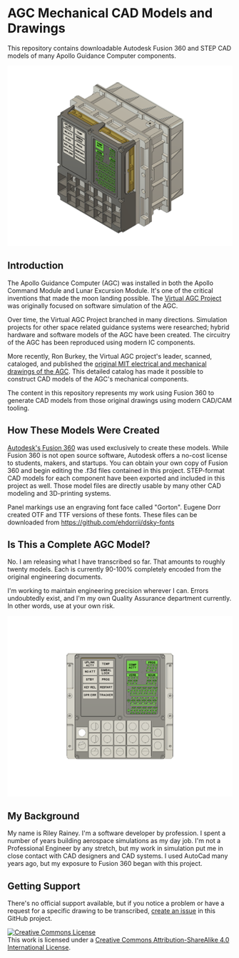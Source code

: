 # AGC Mechanical CAD Models and Drawings

This repository contains downloadable Autodesk Fusion 360 and STEP CAD models of many Apollo Guidance Computer components.

![Assembled Model](images/ASSEMBLED%202.png)

## Introduction

The Apollo Guidance Computer (AGC) was installed in both the Apollo Command Module and Lunar Excursion Module. It's one of the
critical inventions that made the moon landing possible.
The [Virtual AGC Project](https://www.ibiblio.org/apollo/) was originally focused on software simulation 
of the AGC. 

Over time, the Virtual AGC Project branched in many directions. Simulation projects for other space related guidance systems
were researched; hybrid hardware and software models of the AGC have been created. The circuitry of the AGC has been reproduced using modern IC components. 

More recently, Ron Burkey, the Virtual AGC project's leader, scanned, cataloged, and published
the [original MIT electrical and mechanical drawings of the AGC](https://www.ibiblio.org/apollo/ElectroMechanical.html). This detailed catalog has made it possible to construct CAD models of the AGC's mechanical components.

The content in this repository represents my work using Fusion 360 to generate CAD models from those original drawings using modern CAD/CAM tooling.

## How These Models Were Created

[Autodesk's Fusion 360](https://www.autodesk.com/products/fusion-360/students-teachers-educators) was used exclusively to create these models. 
While Fusion 360 is not open source software, Autodesk offers a no-cost
license to students, makers, and startups. You can obtain your own copy of Fusion 360 and begin editing the .f3d files contained in this project. 
STEP-format CAD models for each component have been exported and included in this project as well. 
Those model files are directly usable by many other CAD modeling and 3D-printing systems.

Panel markings use an engraving font face called "Gorton". Eugene Dorr created OTF and TTF versions of these fonts. These files can be downloaded from https://github.com/ehdorrii/dsky-fonts 

## Is This a Complete AGC Model?

No. I am releasing what I have transcribed so far. That amounts to roughly twenty models. Each is currently 90-100% completely encoded from the original engineering documents.

I'm working to maintain engineering precision wherever I can. Errors undoubtedly exist, and I'm my own Quality
Assurance department currently. In other words, use at your own risk.

![Assembled Model](images/ASSEMBLED%201.png)

## My Background

My name is Riley Rainey. I'm a software developer by profession. I spent a number of years building aerospace simulations as my day job.
I'm not a Professional Engineer by any stretch, but my work in simulation put me in close contact with CAD designers and CAD systems. I used AutoCad many years ago, but my exposure to Fusion 360 began with this project.

## Getting Support

There's no official support available, but if you notice a problem or have a request for a specific drawing to be
transcribed, [create an issue](https://github.com/rrainey/agc-mechanical-cad/issues) in this GitHub project.


[![Creative Commons License](https://i.creativecommons.org/l/by-sa/4.0/88x31.png)](http://creativecommons.org/licenses/by-sa/4.0/)  
This work is licensed under a [Creative Commons Attribution-ShareAlike 4.0 International License](http://creativecommons.org/licenses/by-sa/4.0/).

